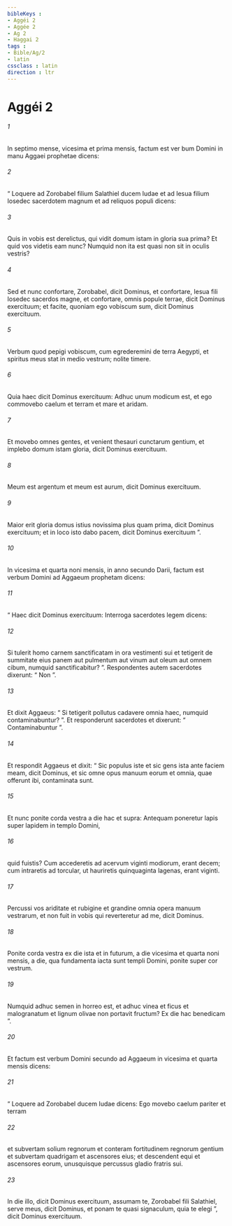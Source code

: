 ```yaml
---
bibleKeys : 
- Aggéi 2
- Aggée 2
- Ag 2
- Haggai 2
tags : 
- Bible/Ag/2
- latin
cssclass : latin
direction : ltr
---
```


# Aggéi 2

###### 1
In septimo mense, vicesima et prima mensis, factum est ver bum Domini in manu Aggaei prophetae dicens: 
###### 2
“ Loquere ad Zorobabel filium Salathiel ducem Iudae et ad Iesua filium Iosedec sacerdotem magnum et ad reliquos populi dicens: 
###### 3
Quis in vobis est derelictus, qui vidit domum istam in gloria sua prima? Et quid vos videtis eam nunc? Numquid non ita est quasi non sit in oculis vestris? 
###### 4
Sed et nunc confortare, Zorobabel, dicit Dominus, et confortare, Iesua fili Iosedec sacerdos magne, et confortare, omnis popule terrae, dicit Dominus exercituum; et facite, quoniam ego vobiscum sum, dicit Dominus exercituum. 
###### 5
Verbum quod pepigi vobiscum, cum egrederemini de terra Aegypti, et spiritus meus stat in medio vestrum; nolite timere. 
###### 6
Quia haec dicit Dominus exercituum: Adhuc unum modicum est, et ego commovebo caelum et terram et mare et aridam. 
###### 7
Et movebo omnes gentes, et venient thesauri cunctarum gentium, et implebo domum istam gloria, dicit Dominus exercituum. 
###### 8
Meum est argentum et meum est aurum, dicit Dominus exercituum. 
###### 9
Maior erit gloria domus istius novissima plus quam prima, dicit Dominus exercituum; et in loco isto dabo pacem, dicit Dominus exercituum ”.
###### 10
In vicesima et quarta noni mensis, in anno secundo Darii, factum est verbum Domini ad Aggaeum prophetam dicens: 
###### 11
“ Haec dicit Dominus exercituum: Interroga sacerdotes legem dicens: 
###### 12
Si tulerit homo carnem sanctificatam in ora vestimenti sui et tetigerit de summitate eius panem aut pulmentum aut vinum aut oleum aut omnem cibum, numquid sanctificabitur? ”. Respondentes autem sacerdotes dixerunt: “ Non ”. 
###### 13
Et dixit Aggaeus: “ Si tetigerit pollutus cadavere omnia haec, numquid contaminabuntur? ”. Et responderunt sacerdotes et dixerunt: “ Contaminabuntur ”. 
###### 14
Et respondit Aggaeus et dixit: “ Sic populus iste et sic gens ista ante faciem meam, dicit Dominus, et sic omne opus manuum eorum et omnia, quae offerunt ibi, contaminata sunt.
###### 15
Et nunc ponite corda vestra a die hac et supra: Antequam poneretur lapis super lapidem in templo Domini, 
###### 16
quid fuistis? Cum accederetis ad acervum viginti modiorum, erant decem; cum intraretis ad torcular, ut hauriretis quinquaginta lagenas, erant viginti. 
###### 17
Percussi vos ariditate et rubigine et grandine omnia opera manuum vestrarum, et non fuit in vobis qui reverteretur ad me, dicit Dominus. 
###### 18
Ponite corda vestra ex die ista et in futurum, a die vicesima et quarta noni mensis, a die, qua fundamenta iacta sunt templi Domini, ponite super cor vestrum. 
###### 19
Numquid adhuc semen in horreo est, et adhuc vinea et ficus et malogranatum et lignum olivae non portavit fructum? Ex die hac benedicam ”.
###### 20
Et factum est verbum Domini secundo ad Aggaeum in vicesima et quarta mensis dicens: 
###### 21
“ Loquere ad Zorobabel ducem Iudae dicens: Ego movebo caelum pariter et terram 
###### 22
et subvertam solium regnorum et conteram fortitudinem regnorum gentium et subvertam quadrigam et ascensores eius; et descendent equi et ascensores eorum, unusquisque percussus gladio fratris sui. 
###### 23
In die illo, dicit Dominus exercituum, assumam te, Zorobabel fili Salathiel, serve meus, dicit Dominus, et ponam te quasi signaculum, quia te elegi ”, dicit Dominus exercituum.
